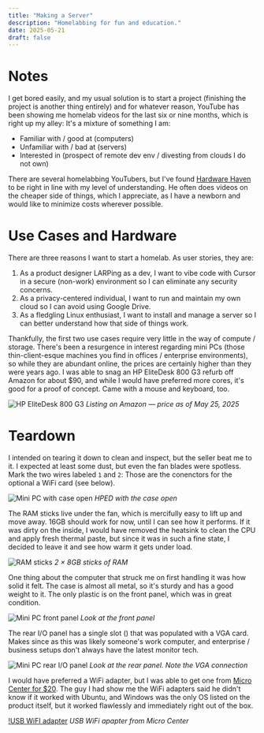 ```yaml
---
title: "Making a Server"
description: "Homelabbing for fun and education."
date: 2025-05-21
draft: false
---
```

# Notes
I get bored easily, and my usual solution is to start a project (finishing the project is another thing entirely) and for whatever reason, YouTube has been showing me homelab videos for the last six or nine months, which is right up my alley: It's a mixture of something I am:
- Familiar with / good at (computers)
- Unfamiliar with / bad at (servers)
- Interested in (prospect of remote dev env / divesting from clouds I do not own)

There are several homelabbing YouTubers, but I've found [Hardware Haven](https://www.youtube.com/@HardwareHaven) to be right in line with my level of understanding. He often does videos on the cheaper side of things, which I appreciate, as I have a newborn and would like to minimize costs wherever possible.

# Use Cases and Hardware
There are three reasons I want to start a homelab. As user stories, they are:
1) As a product designer LARPing as a dev, I want to vibe code with Cursor in a secure (non-work) environment so I can eliminate any security concerns.
2) As a privacy-centered individual, I want to run and maintain my own cloud so I can avoid using Google Drive.
3) As a fledgling Linux enthusiast, I want to install and manage a server so I can better understand how that side of things work.

Thankfully, the first two use cases require very little in the way of compute / storage. There's been a resurgence in interest regarding mini PCs (those thin-client-esque machines you find in offices / enterprise environments), so while they are abundant online, the prices are certainly higher than they were years ago. I was able to snag an HP EliteDesk 800 G3 refurb off Amazon for about $90, and while I would have preferred more cores, it's good for a proof of concept. Came with a mouse and keyboard, too.

![HP EliteDesk 800 G3](/img/2025-05-25-hped-amazon.png)
*Listing on Amazon — price as of May 25, 2025*

# Teardown
I intended on tearing it down to clean and inspect, but the seller beat me to it. I expected at least some dust, but even the fan blades were spotless. Mark the two wires labeled `1` and `2`: Those are the conenctors for the optional a WiFi card (see below).

![Mini PC with case open](/img/2025-05-25-hped-open-case.jpg)
*HPED with the case open*

The RAM sticks live under the fan, which is mercifully easy to lift up and move away. 16GB should work for now, until I can see how it performs. If it was dirty on the inside, I would have removed the heatsink to clean the CPU and apply fresh thermal paste, but since it was in such a fine state, I decided to leave it and see how warm it gets under load.

![RAM sticks](/img/2025-05-25-hped-ram.jpg)
*2 × 8GB sticks of RAM*

One thing about the computer that struck me on first handling it was how solid it felt. The case is almost all metal, so it's sturdy and has a good weight to it. The only plastic is on the front panel, which was in great condition.

![Mini PC front panel](/img/2025-05-25-hped-front-panel.jpg)
*Look at the front panel*

The rear I/O panel has a single slot () that was populated with a VGA card. Makes since as this was likely someone's work computer, and enterprise / business setups don't always have the latest monitor tech.

![Mini PC rear I/O panel](/img/2025-05-25-hped-rear-panel.jpg)
*Look at the rear panel. Note the VGA connection*

I would have preferred a WiFi adapter, but I was able to get one from [Micro Center for $20](https://www.microcenter.com/product/693958/tp-link-archer-t2ub-nan-2-in-1-usb-wifi-bluetooth-nano-adapter-ac600). The guy I had show me the WiFi adapters said he didn't know if it worked with Ubuntu, and Windows was the only OS listed on the product itself, but it worked flawlessly and immediately right out of the box.

[!USB WiFI adapter](/img/2025-05-25-usb-wifi.png)
*USB WiFi apapter from Micro Center*
